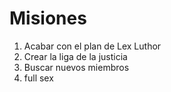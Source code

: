 # Misiones

1. Acabar con el plan de Lex Luthor
2. Crear la liga de la justicia
3. Buscar nuevos miembros
4. full sex
